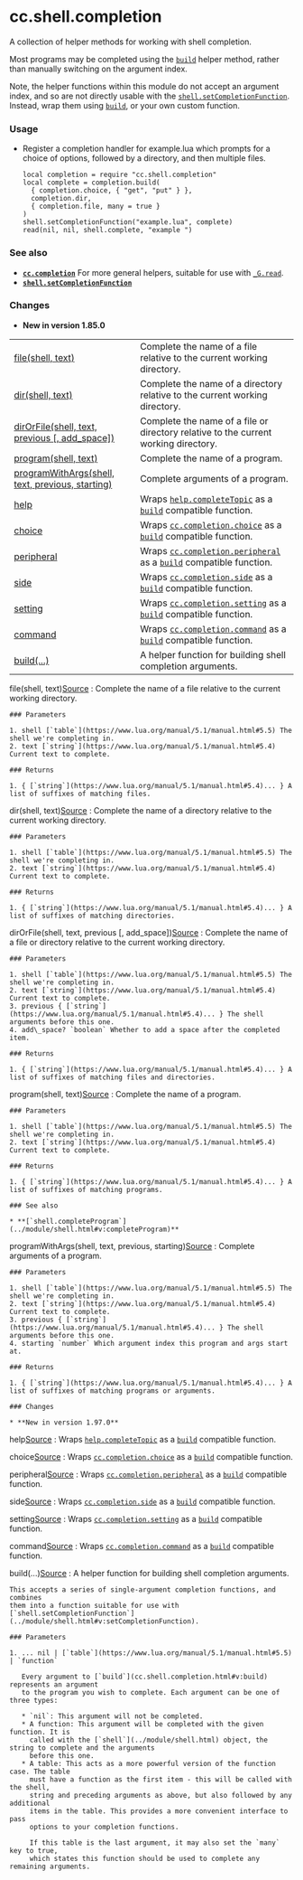 # cc.shell.completion

A collection of helper methods for working with shell completion.

Most programs may be completed using the [`build`](cc.shell.completion.html#v:build) helper method, rather than
manually switching on the argument index.

Note, the helper functions within this module do not accept an argument index,
and so are not directly usable with the [`shell.setCompletionFunction`](../module/shell.html#v:setCompletionFunction). Instead,
wrap them using [`build`](cc.shell.completion.html#v:build), or your own custom function.

### Usage

* Register a completion handler for example.lua which prompts for a
  choice of options, followed by a directory, and then multiple files.

  ```
  local completion = require "cc.shell.completion"
  local complete = completion.build(
    { completion.choice, { "get", "put" } },
    completion.dir,
    { completion.file, many = true }
  )
  shell.setCompletionFunction("example.lua", complete)
  read(nil, nil, shell.complete, "example ")
  ```

### See also

* **[`cc.completion`](cc.completion.html)** For more general helpers, suitable for use with [`_G.read`](../module/_G.html#v:read).
* **[`shell.setCompletionFunction`](../module/shell.html#v:setCompletionFunction)**

### Changes

* **New in version 1.85.0**

|  |  |
| --- | --- |
| [file(shell, text)](#v:file) | Complete the name of a file relative to the current working directory. |
| [dir(shell, text)](#v:dir) | Complete the name of a directory relative to the current working directory. |
| [dirOrFile(shell, text, previous [, add\_space])](#v:dirOrFile) | Complete the name of a file or directory relative to the current working directory. |
| [program(shell, text)](#v:program) | Complete the name of a program. |
| [programWithArgs(shell, text, previous, starting)](#v:programWithArgs) | Complete arguments of a program. |
| [help](#v:help) | Wraps [`help.completeTopic`](../module/help.html#v:completeTopic) as a [`build`](cc.shell.completion.html#v:build) compatible function. |
| [choice](#v:choice) | Wraps [`cc.completion.choice`](cc.completion.html#v:choice) as a [`build`](cc.shell.completion.html#v:build) compatible function. |
| [peripheral](#v:peripheral) | Wraps [`cc.completion.peripheral`](cc.completion.html#v:peripheral) as a [`build`](cc.shell.completion.html#v:build) compatible function. |
| [side](#v:side) | Wraps [`cc.completion.side`](cc.completion.html#v:side) as a [`build`](cc.shell.completion.html#v:build) compatible function. |
| [setting](#v:setting) | Wraps [`cc.completion.setting`](cc.completion.html#v:setting) as a [`build`](cc.shell.completion.html#v:build) compatible function. |
| [command](#v:command) | Wraps [`cc.completion.command`](cc.completion.html#v:command) as a [`build`](cc.shell.completion.html#v:build) compatible function. |
| [build(...)](#v:build) | A helper function for building shell completion arguments. |

file(shell, text)[Source](https://github.com/cc-tweaked/CC-Tweaked/blob/9c0ce27ce6ac568ecdff2a369cf517cb9431279f/projects/core/src/main/resources/data/computercraft/lua/rom/modules/main/cc/shell/completion.lua#L40)
:   Complete the name of a file relative to the current working directory.

    ### Parameters

    1. shell [`table`](https://www.lua.org/manual/5.1/manual.html#5.5) The shell we're completing in.
    2. text [`string`](https://www.lua.org/manual/5.1/manual.html#5.4) Current text to complete.

    ### Returns

    1. { [`string`](https://www.lua.org/manual/5.1/manual.html#5.4)... } A list of suffixes of matching files.

dir(shell, text)[Source](https://github.com/cc-tweaked/CC-Tweaked/blob/9c0ce27ce6ac568ecdff2a369cf517cb9431279f/projects/core/src/main/resources/data/computercraft/lua/rom/modules/main/cc/shell/completion.lua#L53)
:   Complete the name of a directory relative to the current working directory.

    ### Parameters

    1. shell [`table`](https://www.lua.org/manual/5.1/manual.html#5.5) The shell we're completing in.
    2. text [`string`](https://www.lua.org/manual/5.1/manual.html#5.4) Current text to complete.

    ### Returns

    1. { [`string`](https://www.lua.org/manual/5.1/manual.html#5.4)... } A list of suffixes of matching directories.

dirOrFile(shell, text, previous [, add\_space])[Source](https://github.com/cc-tweaked/CC-Tweaked/blob/9c0ce27ce6ac568ecdff2a369cf517cb9431279f/projects/core/src/main/resources/data/computercraft/lua/rom/modules/main/cc/shell/completion.lua#L69)
:   Complete the name of a file or directory relative to the current working
    directory.

    ### Parameters

    1. shell [`table`](https://www.lua.org/manual/5.1/manual.html#5.5) The shell we're completing in.
    2. text [`string`](https://www.lua.org/manual/5.1/manual.html#5.4) Current text to complete.
    3. previous { [`string`](https://www.lua.org/manual/5.1/manual.html#5.4)... } The shell arguments before this one.
    4. add\_space? `boolean` Whether to add a space after the completed item.

    ### Returns

    1. { [`string`](https://www.lua.org/manual/5.1/manual.html#5.4)... } A list of suffixes of matching files and directories.

program(shell, text)[Source](https://github.com/cc-tweaked/CC-Tweaked/blob/9c0ce27ce6ac568ecdff2a369cf517cb9431279f/projects/core/src/main/resources/data/computercraft/lua/rom/modules/main/cc/shell/completion.lua#L98)
:   Complete the name of a program.

    ### Parameters

    1. shell [`table`](https://www.lua.org/manual/5.1/manual.html#5.5) The shell we're completing in.
    2. text [`string`](https://www.lua.org/manual/5.1/manual.html#5.4) Current text to complete.

    ### Returns

    1. { [`string`](https://www.lua.org/manual/5.1/manual.html#5.4)... } A list of suffixes of matching programs.

    ### See also

    * **[`shell.completeProgram`](../module/shell.html#v:completeProgram)**

programWithArgs(shell, text, previous, starting)[Source](https://github.com/cc-tweaked/CC-Tweaked/blob/9c0ce27ce6ac568ecdff2a369cf517cb9431279f/projects/core/src/main/resources/data/computercraft/lua/rom/modules/main/cc/shell/completion.lua#L110)
:   Complete arguments of a program.

    ### Parameters

    1. shell [`table`](https://www.lua.org/manual/5.1/manual.html#5.5) The shell we're completing in.
    2. text [`string`](https://www.lua.org/manual/5.1/manual.html#5.4) Current text to complete.
    3. previous { [`string`](https://www.lua.org/manual/5.1/manual.html#5.4)... } The shell arguments before this one.
    4. starting `number` Which argument index this program and args start at.

    ### Returns

    1. { [`string`](https://www.lua.org/manual/5.1/manual.html#5.4)... } A list of suffixes of matching programs or arguments.

    ### Changes

    * **New in version 1.97.0**

help[Source](https://github.com/cc-tweaked/CC-Tweaked/blob/9c0ce27ce6ac568ecdff2a369cf517cb9431279f/projects/core/src/main/resources/data/computercraft/lua/rom/modules/main/cc/shell/completion.lua#L200)
:   Wraps [`help.completeTopic`](../module/help.html#v:completeTopic) as a [`build`](cc.shell.completion.html#v:build) compatible function.

choice[Source](https://github.com/cc-tweaked/CC-Tweaked/blob/9c0ce27ce6ac568ecdff2a369cf517cb9431279f/projects/core/src/main/resources/data/computercraft/lua/rom/modules/main/cc/shell/completion.lua#L201)
:   Wraps [`cc.completion.choice`](cc.completion.html#v:choice) as a [`build`](cc.shell.completion.html#v:build) compatible function.

peripheral[Source](https://github.com/cc-tweaked/CC-Tweaked/blob/9c0ce27ce6ac568ecdff2a369cf517cb9431279f/projects/core/src/main/resources/data/computercraft/lua/rom/modules/main/cc/shell/completion.lua#L202)
:   Wraps [`cc.completion.peripheral`](cc.completion.html#v:peripheral) as a [`build`](cc.shell.completion.html#v:build) compatible function.

side[Source](https://github.com/cc-tweaked/CC-Tweaked/blob/9c0ce27ce6ac568ecdff2a369cf517cb9431279f/projects/core/src/main/resources/data/computercraft/lua/rom/modules/main/cc/shell/completion.lua#L203)
:   Wraps [`cc.completion.side`](cc.completion.html#v:side) as a [`build`](cc.shell.completion.html#v:build) compatible function.

setting[Source](https://github.com/cc-tweaked/CC-Tweaked/blob/9c0ce27ce6ac568ecdff2a369cf517cb9431279f/projects/core/src/main/resources/data/computercraft/lua/rom/modules/main/cc/shell/completion.lua#L204)
:   Wraps [`cc.completion.setting`](cc.completion.html#v:setting) as a [`build`](cc.shell.completion.html#v:build) compatible function.

command[Source](https://github.com/cc-tweaked/CC-Tweaked/blob/9c0ce27ce6ac568ecdff2a369cf517cb9431279f/projects/core/src/main/resources/data/computercraft/lua/rom/modules/main/cc/shell/completion.lua#L205)
:   Wraps [`cc.completion.command`](cc.completion.html#v:command) as a [`build`](cc.shell.completion.html#v:build) compatible function.

build(...)[Source](https://github.com/cc-tweaked/CC-Tweaked/blob/9c0ce27ce6ac568ecdff2a369cf517cb9431279f/projects/core/src/main/resources/data/computercraft/lua/rom/modules/main/cc/shell/completion.lua#L158)
:   A helper function for building shell completion arguments.

    This accepts a series of single-argument completion functions, and combines
    them into a function suitable for use with [`shell.setCompletionFunction`](../module/shell.html#v:setCompletionFunction).

    ### Parameters

    1. ... nil | [`table`](https://www.lua.org/manual/5.1/manual.html#5.5) | `function`

       Every argument to [`build`](cc.shell.completion.html#v:build) represents an argument
       to the program you wish to complete. Each argument can be one of three types:

       * `nil`: This argument will not be completed.
       * A function: This argument will be completed with the given function. It is
         called with the [`shell`](../module/shell.html) object, the string to complete and the arguments
         before this one.
       * A table: This acts as a more powerful version of the function case. The table
         must have a function as the first item - this will be called with the shell,
         string and preceding arguments as above, but also followed by any additional
         items in the table. This provides a more convenient interface to pass
         options to your completion functions.

         If this table is the last argument, it may also set the `many` key to true,
         which states this function should be used to complete any remaining arguments.